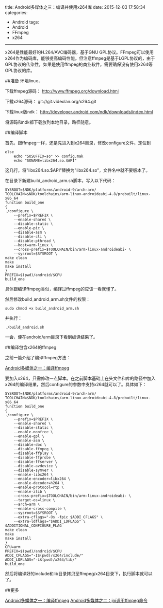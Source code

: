 title: Android多媒体之三：编译并使用x264库
date: 2015-12-03 17:58:34
categories:
- Android
tags:
- Android
- FFmpeg
- x264
---
x264是性能最好的H.264/AVC编码器，基于GNU GPL协议。FFmpeg可以使用x264作为编码库，能够提高编码性能。但注意ffmpeg是基于LGPL协议的，由于GPL协议的传染性，如果是使用ffmpeg的商业软件，需要确保没有使用x264等GPL协议的库。
<!--more-->

##准备
环境linux，

下载ffmpeg源码： http://www.ffmpeg.org/download.html

下载x264源码： git://git.videolan.org/x264.git

下载linux版ndk： http://developer.android.com/ndk/downloads/index.html

将源码和ndk都下载放到本地目录，路径随意。

##编译脚本

首先，跟ffmpeg一样，还是先进入到x264目录，修改configure文件。定位到
	
	else
		echo "SOSUFFIX=so" >> config.mak
		echo "SONAME=libx264.so.$API"

这几行，将"libx264.so.$API"替换为"libx264.so"，文件名中就不要版本了。

在目录下新建build_android_arm.sh脚本，写入以下代码：

	SYSROOT=$NDK/platforms/android-9/arch-arm/
	TOOLCHAIN=$NDK/toolchains/arm-linux-androideabi-4.8/prebuilt/linux-x86_64
	function build_one
	{
	./configure \
	    --prefix=$PREFIX \
	    --enable-shared \
	    --disable-static \
	    --enable-pic \
	    --disable-asm \
		--disable-cli \
		--disable-pthread \
	    --host=arm-linux \
	    --cross-prefix=$TOOLCHAIN/bin/arm-linux-androideabi- \
	    --sysroot=$SYSROOT \
	make clean
	make
	make install
	}
	PREFIX=$(pwd)/android/$CPU 
	build_one

具体跟编译ffmpeg类似，编译过ffmpeg的应该一看就懂了。

然后修改build_android_arm.sh文件的权限：

	sudo chmod +x build_android_arm.sh

并执行：

	./build_android.sh

一会，便在android/arm目录下看到编译结果了。

##编译包含x264的ffmpeg

之前一篇介绍了编译ffmpeg方法：

[Android多媒体之一：编译ffmpeg](/2015/11/26/android-multimedia-compile-ffmpeg/)

要加入x264，只需修改一点脚本。在之前脚本基础上在头文件和库的路径中加入x264的编译结果，然后configure的参数中支持x264就可以了。具体如下：

	SYSROOT=$NDK/platforms/android-9/arch-arm/
	TOOLCHAIN=$NDK/toolchains/arm-linux-androideabi-4.8/prebuilt/linux-x86_64
	function build_one
	{
	./configure \
		--prefix=$PREFIX \
		--enable-shared \
		--disable-static \
		--enable-nonfree \
		--enable-gpl \
		--enable-asm \
		--disable-doc \
		--disable-ffmpeg \
		--disable-ffplay \
		--disable-ffprobe \
		--disable-ffserver \
		--disable-avdevice \
		--disable-symver \
		--enable-libx264 \
		--enable-encoder=libx264 \
		--enable-decoder=h264 \
		--enable-protocol=rtp \
		--enable-zlib \
		--cross-prefix=$TOOLCHAIN/bin/arm-linux-androideabi- \
		--target-os=linux \
		--arch=arm \
		--enable-cross-compile \
		--sysroot=$SYSROOT \
		--extra-cflags="-Os -fpic $ADDI_CFLAGS" \
		--extra-ldflags="$ADDI_LDFLAGS" \
	$ADDITIONAL_CONFIGURE_FLAG
	make clean
	make
	make install
	}
	CPU=arm
	PREFIX=$(pwd)/android/$CPU 
	ADDI_CFLAGS="-I$(pwd)/x264/include/"
	ADDI_LDFLAGS="-L$(pwd)/x264/lib/"
	build_one

然后将编译好的include和lib目录拷贝至ffmpeg/x264目录下，执行脚本就可以了。

##更多

[Android多媒体之一：编译ffmpeg](/2015/11/26/android-multimedia-compile-ffmpeg/)
[Android多媒体之二：jni调用ffmpeg命令](/2015/11/27/call-ffmpeg-with-jni/)


